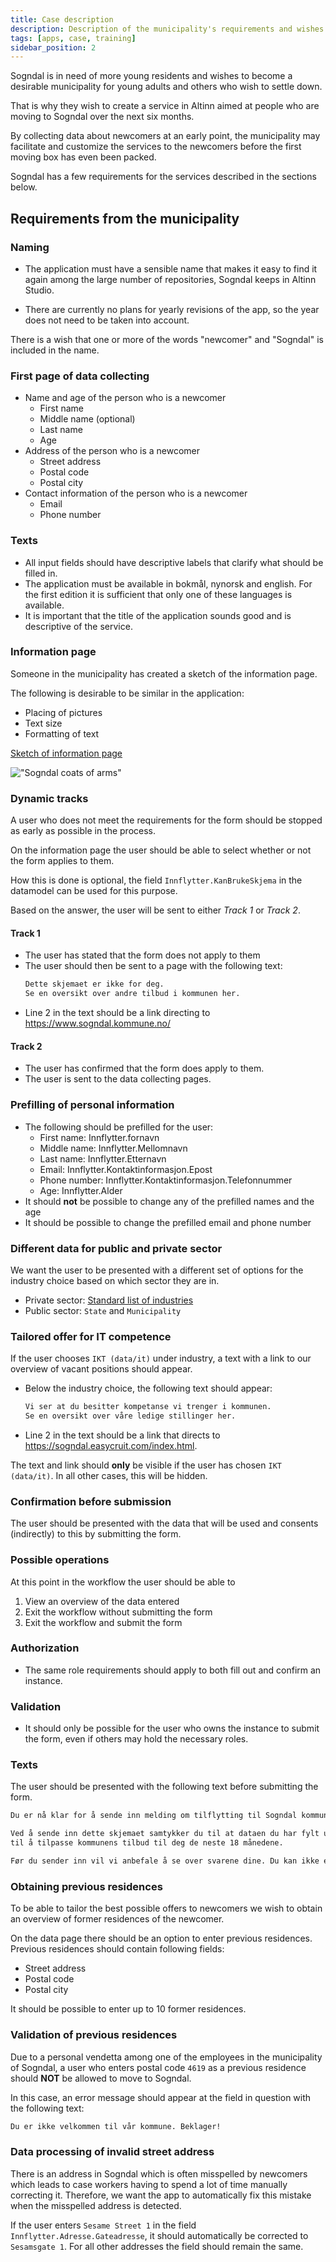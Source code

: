 ```yaml
---
title: Case description
description: Description of the municipality's requirements and wishes for the service.
tags: [apps, case, training]
sidebar_position: 2
---
```

Sogndal is in need of more young residents and wishes to become a desirable 
municipality for young adults and others who wish to settle down.

That is why they wish to create a service in Altinn aimed at people 
who are moving to Sogndal over the next six months.

By collecting data about newcomers at an early point, the municipality may facilitate 
and customize the services to the newcomers before the first moving box has even been packed.

Sogndal has a few requirements for the services described in the sections below.

## Requirements from the municipality

### Naming

- The application must have a sensible name that makes it easy to find it again among the large number
of repositories, Sogndal keeps in Altinn Studio.

- There are currently no plans for yearly revisions of the app,
so the year does not need to be taken into account.

There is a wish that one or more of the words "newcomer" and "Sogndal" is included in the name.

### First page of data collecting

- Name and age of the person who is a newcomer
  - First name  
  - Middle name (optional)
  - Last name
  - Age
- Address of the person who is a newcomer
  - Street address
  - Postal code
  - Postal city
- Contact information of the person who is a newcomer
  - Email
  - Phone number

### Texts

- All input fields should have descriptive labels that clarify what should be filled in.
- The application must be available in bokmål, nynorsk and english.
  For the first edition it is sufficient that only one of these languages is available.
- It is important that the title of the application sounds good and is descriptive of the service.



### Information page


Someone in the municipality has created a sketch of the information page.

The following is desirable to be similar in the application:
 - Placing of pictures
 - Text size
 - Formatting of text

[Sketch of information page](./)

!["Sogndal coats of arms"](kommune-logo.png "A picture of the coats of arms of Sogndal that may be used in the application." )


### Dynamic tracks

A user who does not meet the requirements for the form should be stopped as early as possible in the process.

On the information page the user should be able to select whether or not the form applies to them.

How this is done is optional, the field `Innflytter.KanBrukeSkjema` in the datamodel can be used for this purpose.

Based on the answer, the user will be sent to either _Track 1_ or _Track 2_.


#### Track 1

- The user has stated that the form does not apply to them
- The user should then be sent to a page with the following text:
    ```md
    Dette skjemaet er ikke for deg.
    Se en oversikt over andre tilbud i kommunen her.
    ```
- Line 2 in the text should be a link directing to https://www.sogndal.kommune.no/

#### Track 2

- The user has confirmed that the form does apply to them.
- The user is sent to the data collecting pages.



### Prefilling of personal information


- The following should be prefilled for the user:
  - First name: Innflytter.fornavn
  - Middle name: Innflytter.Mellomnavn
  - Last name: Innflytter.Etternavn
  - Email: Innflytter.Kontaktinformasjon.Epost
  - Phone number: Innflytter.Kontaktinformasjon.Telefonnummer
  - Age: Innflytter.Alder
- It should **not** be possible to change any of the prefilled names and the age
- It should be possible to change the prefilled email and phone number




### Different data for public and private sector


We want the user to be presented with a different set of options for the industry choice
based on which sector they are in.

- Private sector: [Standard list of industries](./)
- Public sector: `State` and `Municipality`




### Tailored offer for IT competence


If the user chooses `IKT (data/it)` under industry, a text with a link to our overview of vacant positions should appear.

- Below the industry choice, the following text should appear:
    ```md
    Vi ser at du besitter kompetanse vi trenger i kommunen.
    Se en oversikt over våre ledige stillinger her.
    ```
- Line 2 in the text should be a link that directs to https://sogndal.easycruit.com/index.html.

The text and link should **only** be visible if the user has chosen `IKT (data/it)`. In all other cases,
this will be hidden.




### Confirmation before submission


The user should be presented with the data that will be used and consents (indirectly) to this
by submitting the form.

### Possible operations
At this point in the workflow the user should be able to
1. View an overview of the data entered
2. Exit the workflow without submitting the form
3. Exit the workflow and submit the form

### Authorization
- The same role requirements should apply to both fill out and confirm an instance.

### Validation
- It should only be possible for the user who owns the instance to submit the form, even if others may hold the necessary roles.

### Texts

The user should be presented with the following text before submitting the form.

```md
Du er nå klar for å sende inn melding om tilflytting til Sogndal kommune.

Ved å sende inn dette skjemaet samtykker du til at dataen du har fylt ut kan lagres og benyttes
til å tilpasse kommunens tilbud til deg de neste 18 månedene.

Før du sender inn vil vi anbefale å se over svarene dine. Du kan ikke endre svarene etter at du har sendt inn.
```


### Obtaining previous residences


To be able to tailor the best possible offers to newcomers we wish to obtain an overview of former residences of the newcomer.

On the data page there should be an option to enter previous residences.
Previous residences should contain following fields:
- Street address
- Postal code
- Postal city

It should be possible to enter up to 10 former residences. 



### Validation of previous residences


Due to a personal vendetta among one of the employees in the municipality of Sogndal, a user who enters 
postal code `4619` as a previous residence should **NOT** be allowed to move to Sogndal.

In this case, an error message should appear at the field in question with the following text:

```md
Du er ikke velkommen til vår kommune. Beklager!
```



### Data processing of invalid street address


There is an address in Sogndal which is often misspelled by newcomers which leads to case workers having to spend a lot of time manually correcting it.
Therefore, we want the app to automatically fix this mistake when the misspelled address is detected.

If the user enters `Sesame Street 1` in the field `Innflytter.Adresse.Gateadresse`, it should automatically be corrected to `Sesamsgate 1`.
For all other addresses the field should remain the same.


